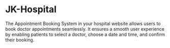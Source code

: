 # JK-Hospital
The Appointment Booking System in your hospital website allows users to book doctor appointments seamlessly. It ensures a smooth user experience by enabling patients to select a doctor, choose a date and time, and confirm their booking.
